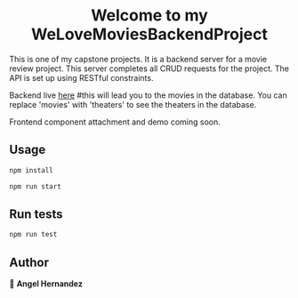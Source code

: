 
<h1 align="center">Welcome to my WeLoveMoviesBackendProject</h1>

This is one of my capstone projects. It is a backend server for a movie review project. This server completes all CRUD requests for the project. The API is set up using RESTful constraints. 

Backend live <a href="https://welovemovies-angel.herokuapp.com/movies" >here</a>
#this will lead you to the movies in the database. You can replace 'movies' with 'theaters' to see the theaters in the database.

Frontend component attachment and demo coming soon.

## Usage

```sh
npm install
```

```sh
npm run start
```

## Run tests

```sh
npm run test
```

## Author

👤 **Angel Hernandez**

